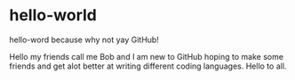 # hello-world
hello-word because why not yay GitHub!

Hello my friends call me Bob and I am new to GitHub hoping to make some friends and get alot better at writing different coding languages. Hello to all. 
